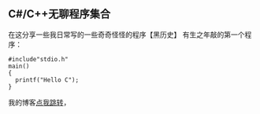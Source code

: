 ## C#/C++无聊程序集合

在这分享一些我日常写的一些奇奇怪怪的程序【黑历史】
有生之年敲的第一个程序：

```
#include"stdio.h"
main()
{
  printf("Hello C");
}
```
我的博客[点我跳转](https://my.sct.world")，
